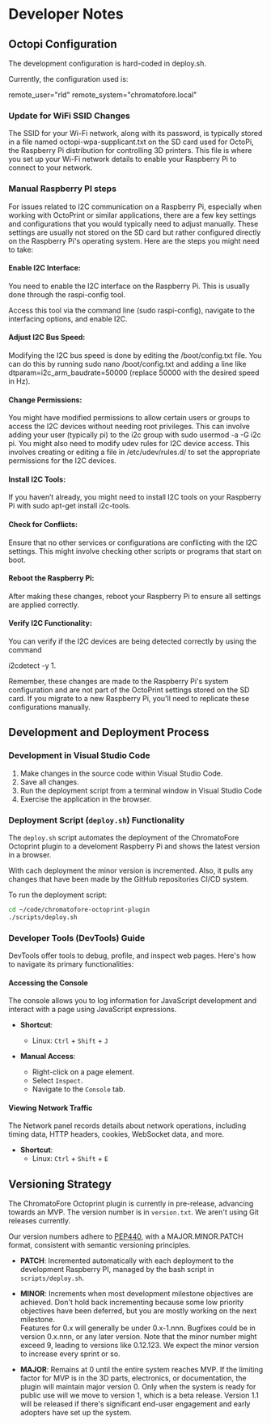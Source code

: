 

# Developer Notes

## Octopi Configuration

The development configuration is hard-coded in deploy.sh.

Currently, the configuration used is:

remote_user="rld"
remote_system="chromatofore.local"



### Update for WiFi SSID Changes

The SSID for your Wi-Fi network, along with its password, 
is typically stored in a file named octopi-wpa-supplicant.txt 
on the SD card used for OctoPi, the Raspberry Pi distribution 
for controlling 3D printers. This file is where you set up your 
Wi-Fi network details to enable your Raspberry Pi to connect 
to your network.  

### Manual Raspberry PI steps

For issues related to I2C communication on a Raspberry Pi, 
especially when working with OctoPrint or similar applications, 
there are a few key settings and configurations that you would 
typically need to adjust manually. These settings are usually 
not stored on the SD card but rather configured directly on the 
Raspberry Pi's operating system. Here are the steps you might 
need to take:

#### Enable I2C Interface:

You need to enable the I2C interface on the Raspberry Pi. This is 
usually done through the raspi-config tool.

Access this tool via the command line (sudo raspi-config), 
navigate to the interfacing options, and enable I2C.

#### Adjust I2C Bus Speed:

Modifying the I2C bus speed is done by editing the /boot/config.txt file.
You can do this by running sudo nano /boot/config.txt and adding a 
line like dtparam=i2c_arm_baudrate=50000 (replace 50000 with the desired speed in Hz).

#### Change Permissions:

You might have modified permissions to allow certain users 
or groups to access the I2C devices without needing root privileges.
This can involve adding your user (typically pi) to the i2c 
group with sudo usermod -a -G i2c pi.
You might also need to modify udev rules for I2C device access. 
This involves creating or editing a file in /etc/udev/rules.d/ 
to set the appropriate permissions for the I2C devices.


#### Install I2C Tools:

If you haven’t already, you might need to install I2C tools 
on your Raspberry Pi with sudo apt-get install i2c-tools.

#### Check for Conflicts:

Ensure that no other services or configurations are conflicting 
with the I2C settings. This might involve checking other scripts 
or programs that start on boot.

#### Reboot the Raspberry Pi:

After making these changes, reboot your Raspberry Pi to ensure 
all settings are applied correctly.

#### Verify I2C Functionality:

You can verify if the I2C devices are being detected correctly 
by using the command 

i2cdetect -y 1.

Remember, these changes are made to the Raspberry Pi's system 
configuration and are not part of the OctoPrint settings 
stored on the SD card. If you migrate to a new Raspberry Pi, 
you'll need to replicate these configurations manually.

## Development and Deployment Process

### Development in Visual Studio Code

1. Make changes in the source code within Visual Studio Code.
2. Save all changes.
3. Run the deployment script from a terminal window in Visual Studio Code
4. Exercise the application in the browser.  

### Deployment Script (`deploy.sh`) Functionality

The `deploy.sh` script automates the deployment of the ChromatoFore Octoprint 
plugin to a develoment Raspberry Pi and shows the latest version in a browser.

With cach deployment the minor version is incremented.  Also, it pulls any
changes that have been made by the GitHub repositories CI/CD system.

To run the deployment script:

```bash
cd ~/code/chromatofore-octoprint-plugin
./scripts/deploy.sh

```

### Developer Tools (DevTools) Guide

DevTools offer tools to debug, profile, and inspect web pages. Here's 
how to navigate its primary functionalities:

#### **Accessing the Console**

The console allows you to log information for JavaScript development and 
interact with a page using JavaScript expressions.

- **Shortcut**: 
  - Linux: `Ctrl` + `Shift` + `J`
  
- **Manual Access**:
  - Right-click on a page element.
  - Select `Inspect`.
  - Navigate to the `Console` tab.

#### **Viewing Network Traffic**

The Network panel records details about network operations, including timing 
data, HTTP headers, cookies, WebSocket data, and more.

- **Shortcut**:
  - Linux: `Ctrl` + `Shift` + `E`


## Versioning Strategy

The ChromatoFore Octoprint plugin is currently in pre-release, advancing 
towards an MVP. The version number is in `version.txt`. We aren't using Git 
releases currently.

Our version numbers adhere to [PEP440](https://www.python.org/dev/peps/pep-0440/),
with a MAJOR.MINOR.PATCH format, consistent with semantic versioning principles.

- **PATCH**: Incremented automatically with each deployment to the development 
  Raspberry PI, managed by the bash script in `scripts/deploy.sh`.

- **MINOR**: Increments when most development milestone objectives are achieved. 
  Don't hold back incrementing because some low priority objectives have
  been deferred, but you are mostly working on the next milestone.  
  Features for 0.x will generally be under 0.x-1.nnn. Bugfixes could be in 
  version 0.x.nnn, or any later version.  Note that the minor number might 
  exceed 9, leading to versions like 0.12.123. We expect the minor version 
  to increase every sprint or so.

- **MAJOR**: Remains at 0 until the entire system reaches MVP. If the limiting 
  factor for MVP is in the 3D parts, electronics, or documentation, the plugin 
  will maintain major version 0. Only when the system is ready for public use 
  will we move to version 1, which is a beta release. Version 1.1 will be 
  released if there's significant end-user engagement and early adopters 
  have set up the system.
